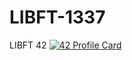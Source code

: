 # LIBFT-1337
LIBFT 42 
[![42 Profile Card](https://1337-readme.vercel.app/api/profile?cursus=42cursus&dark=true&email=hide&login=amounadi)](https://github.com/mohouyizme/1337-readme)
